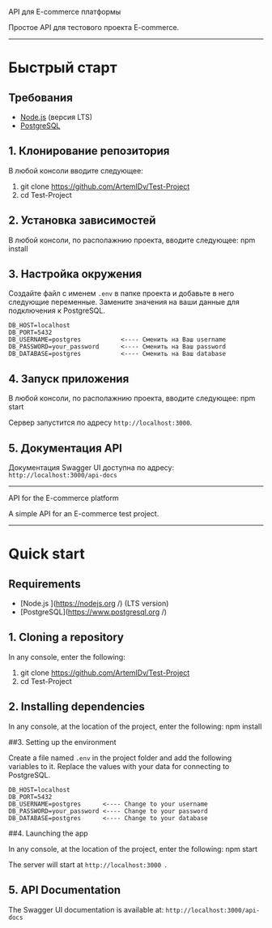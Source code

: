 API для E-commerce платформы

Простое API для тестового проекта E-commerce.

---

# Быстрый старт

## Требования

-   [Node.js](https://nodejs.org/) (версия LTS)
-   [PostgreSQL](https://www.postgresql.org/)

## 1. Клонирование репозитория

В любой консоли вводите следующее:

1) git clone https://github.com/ArtemIDv/Test-Project
2) cd Test-Project


## 2. Установка зависимостей

В любой консоли, по располажнию проекта, вводите следующее:
npm install

## 3. Настройка окружения

Создайте файл с именем `.env` в папке проекта и добавьте в него следующие переменные. Замените значения на ваши данные для подключения к PostgreSQL.

```
DB_HOST=localhost
DB_PORT=5432
DB_USERNAME=postgres           <---- Сменить на Ваш username
DB_PASSWORD=your_password      <---- Сменить на Ваш password
DB_DATABASE=postgres           <---- Сменить на Ваш database
```
## 4. Запуск приложения

В любой консоли, по располажнию проекта, вводите следующее:
npm start

Сервер запустится по адресу `http://localhost:3000`.

## 5. Документация API

Документация Swagger UI доступна по адресу:
`http://localhost:3000/api-docs`

______________________________________________________________________________________________________________________________________

API for the E-commerce platform

A simple API for an E-commerce test project.

---

# Quick start

## Requirements

- [Node.js ](https://nodejs.org /) (LTS version)
- [PostgreSQL](https://www.postgresql.org /)

## 1. Cloning a repository

In any console, enter the following:

1) git clone https://github.com/ArtemIDv/Test-Project
2) cd Test-Project


## 2. Installing dependencies

In any console, at the location of the project, enter the following:
npm install

##3. Setting up the environment

Create a file named `.env` in the project folder and add the following variables to it. Replace the values with your data for connecting to PostgreSQL.

```
DB_HOST=localhost
DB_PORT=5432
DB_USERNAME=postgres      <---- Change to your username
DB_PASSWORD=your_password <---- Change to your password
DB_DATABASE=postgres      <---- Change to your database
```

##4. Launching the app

In any console, at the location of the project, enter the following:
npm start

The server will start at `http://localhost:3000 `.

## 5. API Documentation

The Swagger UI documentation is available at:
`http://localhost:3000/api-docs`
